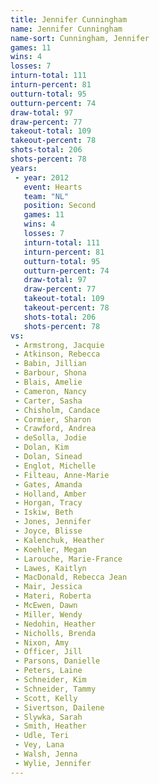 ```yaml
---
title: Jennifer Cunningham
name: Jennifer Cunningham
name-sort: Cunningham, Jennifer
games: 11
wins: 4
losses: 7
inturn-total: 111
inturn-percent: 81
outturn-total: 95
outturn-percent: 74
draw-total: 97
draw-percent: 77
takeout-total: 109
takeout-percent: 78
shots-total: 206
shots-percent: 78
years:
 - year: 2012
   event: Hearts
   team: "NL"
   position: Second
   games: 11
   wins: 4
   losses: 7
   inturn-total: 111
   inturn-percent: 81
   outturn-total: 95
   outturn-percent: 74
   draw-total: 97
   draw-percent: 77
   takeout-total: 109
   takeout-percent: 78
   shots-total: 206
   shots-percent: 78
vs:
 - Armstrong, Jacquie
 - Atkinson, Rebecca
 - Babin, Jillian
 - Barbour, Shona
 - Blais, Amelie
 - Cameron, Nancy
 - Carter, Sasha
 - Chisholm, Candace
 - Cormier, Sharon
 - Crawford, Andrea
 - deSolla, Jodie
 - Dolan, Kim
 - Dolan, Sinead
 - Englot, Michelle
 - Filteau, Anne-Marie
 - Gates, Amanda
 - Holland, Amber
 - Horgan, Tracy
 - Iskiw, Beth
 - Jones, Jennifer
 - Joyce, Blisse
 - Kalenchuk, Heather
 - Koehler, Megan
 - Larouche, Marie-France
 - Lawes, Kaitlyn
 - MacDonald, Rebecca Jean
 - Mair, Jessica
 - Materi, Roberta
 - McEwen, Dawn
 - Miller, Wendy
 - Nedohin, Heather
 - Nicholls, Brenda
 - Nixon, Amy
 - Officer, Jill
 - Parsons, Danielle
 - Peters, Laine
 - Schneider, Kim
 - Schneider, Tammy
 - Scott, Kelly
 - Sivertson, Dailene
 - Slywka, Sarah
 - Smith, Heather
 - Udle, Teri
 - Vey, Lana
 - Walsh, Jenna
 - Wylie, Jennifer
---
```

